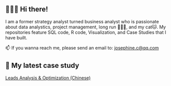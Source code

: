 ## 👩🏻‍💻 Hi there!
I am a former strategy analyst turned business analyst who is passionate about data analystics, project management, long run 🏃🏻‍♀️, and my cat🐱. My repositories feature SQL code, R code, Visualization, and Case Studies that I have built.  

📫 If you wanna reach me, please send an email to: josephine.c@qq.com

## 📃 My latest case study

[Leads Analysis & Optimization (Chinese)](https://github.com/JosieChow/CS-Leads-Anlysis-Optimization/blob/c5fa805bdb85116ea37ba9e19fde31405b93f731/README.md)
